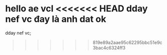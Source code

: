 hello ae
vcl
<<<<<<< HEAD
dday nef vc
đay là anh dat
ok
=======
dday nef vc;



>>>>>>> 819e89a2aae95c62295bbc51e9c3bac4c6324ff3

